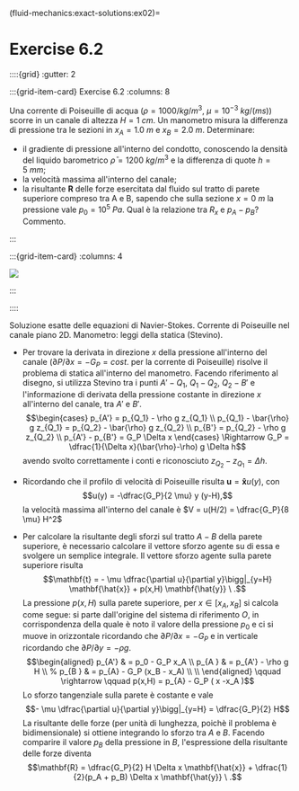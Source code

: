 (fluid-mechanics:exact-solutions:ex02)=
# Exercise 6.2


::::{grid}
:gutter: 2

:::{grid-item-card} Exercise 6.2
:columns: 8

 Una corrente di Poiseuille di acqua ($\rho = 1000 / kg/m^3$, $\mu = 
 10^{-3} \ kg/(m s)$) scorre in 
 un canale di altezza $H = 1 \ cm$. Un manometro misura la differenza di 
 pressione tra le sezioni in $x_A = 1.0 \ m$ e $x_B= 2.0 \ m$.
 Determinare:

- il gradiente di pressione all'interno del condotto, conoscendo la
  densità del liquido barometrico $\bar{\rho} = 1200 \ kg/m^3$ e la 
  differenza di quote $h = 5 \ mm$;
- la velocità massima all'interno del canale;
- la risultante $\mathbf{R}$ delle forze esercitata dal fluido sul tratto
   di parete superiore compreso tra A e B, sapendo che sulla sezione
   $x = 0 \ m$ la pressione vale $p_0 = 10^5 \ Pa$. Qual è la relazione
   tra $R_x$ e $p_A - p_B$? Commento.

:::

:::{grid-item-card}
:columns: 4

![](../../fig/manometro_Poiseuille.png)

:::

::::


Soluzione esatte delle equazioni di Navier-Stokes. Corrente di
Poiseuille nel canale piano 2D. Manometro: leggi della statica
(Stevino).

-   Per trovare la derivata in direzione $x$ della pressione all'interno
    del canale ($\partial P/\partial x = - G_P = cost.$ per la corrente
    di Poiseuille) risolve il problema di statica all'interno del
    manometro. Facendo riferimento al disegno, si utilizza Stevino tra i
    punti $A'-Q_1$, $Q_1-Q_2$, $Q_2-B'$ e l'informazione di derivata
    della pressione costante in direzione $x$ all'interno del canale,
    tra $A'$ e $B'$. $$\begin{cases}
      p_{A'} = p_{Q_1} - \rho g z_{Q_1} \\
      p_{Q_1} - \bar{\rho} g z_{Q_1} =   p_{Q_2} - \bar{\rho} g z_{Q_2} \\
      p_{B'} = p_{Q_2} - \rho g z_{Q_2} \\
      p_{A'} - p_{B'} = G_P \Delta x
     \end{cases} \Rightarrow
      G_P = \dfrac{1}{\Delta x}(\bar{\rho}-\rho) g \Delta h$$ avendo
    svolto correttamente i conti e riconosciuto $z_{Q_2} - z_{Q_1} =
     \Delta h$.

-   Ricordando che il profilo di velocità di Poiseuille risulta
    $\mathbf{u} = \mathbf{\hat{x}} u(y)$, con
    $$u(y) = -\dfrac{G_P}{2 \mu} y (y-H),$$ la velocità massima
    all'interno del canale è $V = u(H/2) =
     \dfrac{G_P}{8 \mu} H^2$

-   Per calcolare la risultante degli sforzi sul tratto $A-B$ della
    parete superiore, è necessario calcolare il vettore sforzo agente su
    di essa e svolgere un semplice integrale. Il vettore sforzo agente
    sulla parete superiore risulta
    $$\mathbf{t} = - \mu \dfrac{\partial u}{\partial y}\bigg|_{y=H} \mathbf{\hat{x}} +
               p(x,H) \mathbf{\hat{y}} \ .$$ La pressione $p(x,H)$ sulla
    parete superiore, per $x \in [x_A,x_B]$ si calcola come segue: si
    parte dall'origine del sistema di riferimento $O$, in corrispondenza
    della quale è noto il valore della pressione $p_0$ e ci si muove in
    orizzontale ricordando che $\partial P/\partial x = -G_P$ e in
    verticale ricordando che $\partial P/\partial y = -\rho g$.
    $$\begin{aligned}
      p_{A'} & = p_0 - G_P x_A \\
      p_{A } & = p_{A'} - \rho g H  \\
    %  p_{B } & = p_{A}  - G_P (x_B - x_A)  \\ \\
     \end{aligned}
     \qquad \rightarrow  \qquad p(x,H)  = p_{A} - G_P ( x  -x_A )$$ Lo
    sforzo tangenziale sulla parete è costante e vale
    $$- \mu \dfrac{\partial u}{\partial y}\bigg|_{y=H} =
        \dfrac{G_P}{2} H$$ La risultante delle forze (per unità di
    lunghezza, poichè il problema è bidimensionale) si ottiene
    integrando lo sforzo tra $A$ e $B$. Facendo comparire il valore
    $p_B$ della pressione in $B$, l'espressione della risultante delle
    forze diventa $$\mathbf{R} = \dfrac{G_P}{2} H \Delta x \mathbf{\hat{x}} + 
               \dfrac{1}{2}(p_A + p_B) \Delta x \mathbf{\hat{y}} \ .$$
